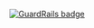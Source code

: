 
[![GuardRails badge](https://badges.production.guardrails.io/ileossa/Parseur_CSS.svg)](https://www.guardrails.io)
